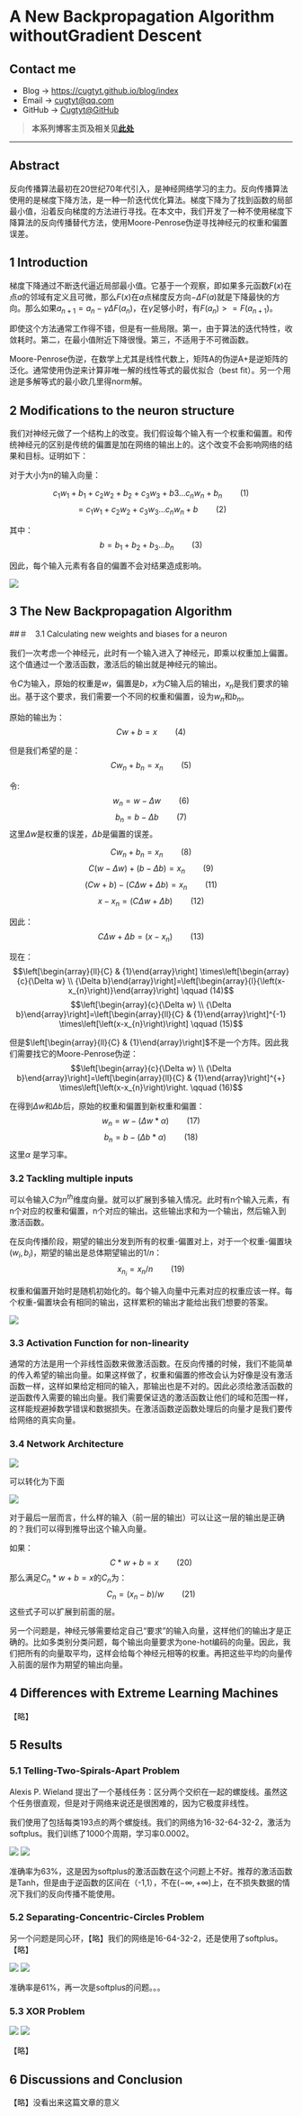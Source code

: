 # A New Backpropagation Algorithm withoutGradient Descent

## Contact me

* Blog -> <https://cugtyt.github.io/blog/index>
* Email -> <cugtyt@qq.com>
* GitHub -> [Cugtyt@GitHub](https://github.com/Cugtyt)

> **本系列博客主页及相关见**[**此处**](https://cugtyt.github.io/blog/papers/index)

---

<head>
    <script src="https://cdn.mathjax.org/mathjax/latest/MathJax.js?config=TeX-AMS-MML_HTMLorMML" type="text/javascript"></script>
    <script type="text/x-mathjax-config">
        MathJax.Hub.Config({
            tex2jax: {
            skipTags: ['script', 'noscript', 'style', 'textarea', 'pre'],
            inlineMath: [['$','$']]
            }
        });
    </script>
</head>

## Abstract

反向传播算法最初在20世纪70年代引入，是神经网络学习的主力。反向传播算法使用的是梯度下降方法，是一种一阶迭代优化算法。梯度下降为了找到函数的局部最小值，沿着反向梯度的方法进行寻找。在本文中，我们开发了一种不使用梯度下降算法的反向传播替代方法，使用Moore-Penrose伪逆寻找神经元的权重和偏置误差。

## 1 Introduction

梯度下降通过不断迭代逼近局部最小值。它基于一个观察，即如果多元函数$F(x)$在点$a$的邻域有定义且可微，那么$F(x)$在$a$点梯度反方向$-\Delta F(a)$就是下降最快的方向。那么如果$a_{n+1}=a_{n}-\gamma \Delta F\left(a_{n}\right)$，在$\gamma$足够小时，有$F\left(a_{n}\right)>=F\left(a_{n+1}\right)$。

即使这个方法通常工作得不错，但是有一些局限。第一，由于算法的迭代特性，收敛耗时。第二，在最小值附近下降很慢。第三，不适用于不可微函数。

Moore-Penrose伪逆，在数学上尤其是线性代数上，矩阵$\mathrm{A}$的伪逆$\mathrm{A}+$是逆矩阵的泛化。通常使用伪逆来计算非唯一解的线性等式的最优拟合（best fit）。另一个用途是多解等式的最小欧几里得norm解。

## 2 Modifications to the neuron structure

我们对神经元做了一个结构上的改变。我们假设每个输入有一个权重和偏置。和传统神经元的区别是传统的偏置是加在网络的输出上的。这个改变不会影响网络的结果和目标。证明如下：

对于大小为n的输入向量：

$$c_{1} w_{1}+b_{1}+c_{2} w_{2}+b_{2}+c_{3} w_{3}+b 3 \ldots c_{n} w_{n}+b_{n} \qquad (1)$$
$$=c_{1} w_{1}+c_{2} w_{2}+c_{3} w_{3} \dots c_{n} w_{n}+b \qquad (2)$$

其中：
$$b=b_{1}+b_{2}+b_{3} \ldots b_{n} \qquad (3)$$

因此，每个输入元素有各自的偏置不会对结果造成影响。

![](R/mp-bp-fig1.png)

## 3 The New Backpropagation Algorithm
##＃　3.1 Calculating new weights and biases for a neuron

我们一次考虑一个神经元，此时有一个输入进入了神经元，即乘以权重加上偏置。这个值通过一个激活函数，激活后的输出就是神经元的输出。

令$C$为输入，原始的权重是$w$，偏置是$b$，$x$为$C$输入后的输出，$x_{n}$是我们要求的输出。基于这个要求，我们需要一个不同的权重和偏置，设为$w_{n}$和$b_{n}$。

原始的输出为：
$$C w+b=x \qquad (4)$$

但是我们希望的是：
$$C w_{n}+b_{n}=x_{n} \qquad (5)$$

令:
$$w_{n}=w-\Delta w \qquad (6)$$
$$b_{n}=b-\Delta b \qquad (7)$$
这里$\Delta w$是权重的误差，$\Delta b$是偏置的误差。

$$C w_{n}+b_{n}=x_{n} \qquad (8)$$
$$C(w-\Delta w)+(b-\Delta b)=x_{n} \qquad (9)$$
$$(C w+b)-(C \Delta w+\Delta b)=x_{n} \qquad (11)$$
$$x-x_{n}=(C \Delta w+\Delta b) \qquad (12)$$

因此：
$$C \Delta w+\Delta b=\left(x-x_{n}\right) \qquad (13)$$

现在：
$$\left[\begin{array}{ll}{C} & {1}\end{array}\right] \times\left[\begin{array}{c}{\Delta w} \\ {\Delta b}\end{array}\right]=\left[\begin{array}{l}{\left(x-x_{n}\right)}\end{array}\right] \qquad (14)$$
$$\left[\begin{array}{c}{\Delta w} \\ {\Delta b}\end{array}\right]=\left[\begin{array}{ll}{C} & {1}\end{array}\right]^{-1} \times\left[\left(x-x_{n}\right)\right] \qquad (15)$$

但是$\left[\begin{array}{ll}{C} & {1}\end{array}\right]$不是一个方阵。因此我们需要找它的Moore-Penrose伪逆：
$$\left[\begin{array}{c}{\Delta w} \\ {\Delta b}\end{array}\right]=\left[\begin{array}{ll}{C} & {1}\end{array}\right]^{+} \times\left[\left(x-x_{n}\right)\right. \qquad (16)$$

在得到$\Delta w$和$\Delta b$后，原始的权重和偏置到新权重和偏置：
$$w_{n}=w-(\Delta w * \alpha) \qquad (17)$$
$$b_{n}=b-(\Delta b * \alpha) \qquad (18)$$
这里$\alpha$ 是学习率。

### 3.2 Tackling multiple inputs

可以令输入$C$为$n^{t h}$维度向量。就可以扩展到多输入情况。此时有n个输入元素，有n个对应的权重和偏置，n个对应的输出。这些输出求和为一个输出，然后输入到激活函数。

在反向传播阶段，期望的输出分发到所有的权重-偏置对上，对于一个权重-偏置块$\left(w_{i}, b_{i}\right)$，期望的输出是总体期望输出的1$/ n$：
$$x_{n_{i}}=x_{n} / n \qquad (19)$$

权重和偏置开始时是随机初始化的。每个输入向量中元素对应的权重应该一样。每个权重-偏置块会有相同的输出，这样累积的输出才能给出我们想要的答案。

![](R/mp-bp-fig2.png)

### 3.3 Activation Function for non-linearity

通常的方法是用一个非线性函数来做激活函数。在反向传播的时候，我们不能简单的传入希望的输出向量。如果这样做了，权重和偏置的修改会认为好像是没有激活函数一样，这样如果给定相同的输入，那输出也是不对的。因此必须给激活函数的逆函数传入需要的输出向量。我们需要保证选的激活函数让他们的域和范围一样，这样能规避掉数学错误和数据损失。在激活函数逆函数处理后的向量才是我们要传给网络的真实向量。

### 3.4 Network Architecture

![](R/mp-bp-fig3.png)

可以转化为下面

![](R/mp-bp-fig4.png)

对于最后一层而言，什么样的输入（前一层的输出）可以让这一层的输出是正确的？我们可以得到推导出这个输入向量。

如果：
$$C * w+b=x \qquad (20)$$
那么满足$C_{n} * w+b=x$的$C_{n}$为：
$$C_{n}=\left(x_{n}-b\right) / w \qquad (21)$$
这些式子可以扩展到前面的层。

另一个问题是，神经元够需要给定自己“要求”的输入向量，这样他们的输出才是正确的。比如多类别分类问题，每个输出向量要求为one-hot编码的向量。因此，我们把所有的向量取平均，这样会给每个神经元相等的权重。再把这些平均的向量传入前面的层作为期望的输出向量。

## 4 Differences with Extreme Learning Machines
【略】

## 5 Results
### 5.1 Telling-Two-Spirals-Apart Problem

Alexis P. Wieland 提出了一个基线任务：区分两个交织在一起的螺旋线。虽然这个任务很直观，但是对于网络来说还是很困难的，因为它极度非线性。

我们使用了包括每类193点的两个螺旋线。我们的网络为16-32-64-32-2，激活为softplus。我们训练了1000个周期，学习率0.0002。

![](R/mp-bp-fig5.png)
![](R/mp-bp-fig6.png)

准确率为63%，这是因为softplus的激活函数在这个问题上不好。推荐的激活函数是Tanh，但是由于逆函数的区间在（-1,1），不在$(-\infty,+\infty)$上，在不损失数据的情况下我们的反向传播不能使用。

### 5.2 Separating-Concentric-Circles Problem

另一个问题是同心环，【略】我们的网络是16-64-32-2，还是使用了softplus。【略】

![](R/mp-bp-fig7.png)
![](R/mp-bp-fig8.png)

准确率是61%，再一次是softplus的问题。。。

### 5.3 XOR Problem

![](R/mp-bp-fig9.png)
![](R/mp-bp-fig10.png)

【略】

## 6 Discussions and Conclusion

【略】没看出来这篇文章的意义